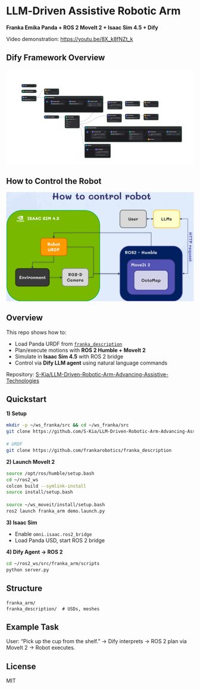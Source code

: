 # LLM‑Driven Assistive Robotic Arm

**Franka Emika Panda + ROS 2 MoveIt 2 + Isaac Sim 4.5 + Dify**

Video demonstration: https://youtu.be/8X_k8fNZt_k

## Dify Framework Overview
![Dify Framework](image/dify-framework.png)


## How to Control the Robot
![How to Control](image/how-to-control.png)

## Overview

This repo shows how to:

* Load Panda URDF from [`franka_description`](https://github.com/frankarobotics/franka_description)
* Plan/execute motions with **ROS 2 Humble + MoveIt 2**
* Simulate in **Isaac Sim 4.5** with ROS 2 bridge
* Control via **Dify LLM agent** using natural language commands

Repository: [S-Kia/LLM-Driven-Robotic-Arm-Advancing-Assistive-Technologies](https://github.com/S-Kia/LLM-Driven-Robotic-Arm-Advancing-Assistive-Technologies.git)

## Quickstart

**1) Setup**

```bash
mkdir -p ~/ws_franka/src && cd ~/ws_franka/src
git clone https://github.com/S-Kia/LLM-Driven-Robotic-Arm-Advancing-Assistive-Technologies.git

# URDF
git clone https://github.com/frankarobotics/franka_description
```

**2) Launch MoveIt 2**

```bash
source /opt/ros/humble/setup.bash
cd ~/ros2_ws
colcon build --symlink-install
source install/setup.bash

source ~/ws_moveit/install/setup.bash
ros2 launch franka_arm demo.launch.py
```

**3) Isaac Sim**

* Enable `omni.isaac.ros2_bridge`
* Load Panda USD, start ROS 2 bridge

**4) Dify Agent → ROS 2**

```bash
cd ~/ros2_ws/src/franka_arm/scripts
python server.py
```

## Structure

```
franka_arm/
franka_description/  # USDs, meshes
```

## Example Task

User: “Pick up the cup from the shelf.” → Dify interprets → ROS 2 plan via MoveIt 2 → Robot executes.

## License

MIT

